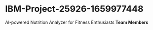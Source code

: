 # IBM-Project-25926-1659977448
AI-powered Nutrition Analyzer for Fitness Enthusiasts
**Team Members**
